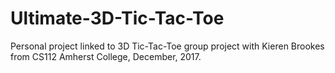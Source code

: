 # Ultimate-3D-Tic-Tac-Toe
Personal project linked to 3D Tic-Tac-Toe group project with Kieren Brookes from CS112 Amherst College, December, 2017. 
